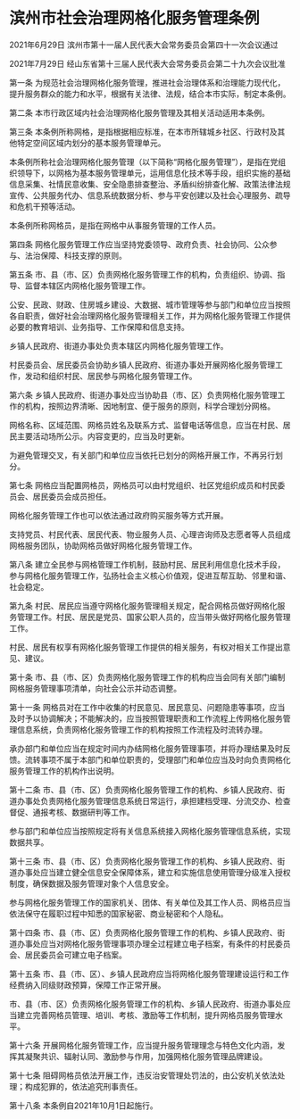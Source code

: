 # 滨州市社会治理网格化服务管理条例

2021年6月29日 滨州市第十一届人民代表大会常务委员会第四十一次会议通过

2021年7月29日 经山东省第十三届人民代表大会常务委员会第二十九次会议批准

<!-- INFO END -->

第一条 为规范社会治理网格化服务管理，推进社会治理体系和治理能力现代化，提升服务群众的能力和水平，根据有关法律、法规，结合本市实际，制定本条例。

第二条 本市行政区域内社会治理网格化服务管理及其相关活动适用本条例。

第三条 本条例所称网格，是指根据相应标准，在本市所辖城乡社区、行政村及其他特定空间区域内划分的基本服务管理单元。

本条例所称社会治理网格化服务管理（以下简称“网格化服务管理”），是指在党组织领导下，以网格为基本服务管理单元，运用信息化技术等手段，组织实施的基础信息采集、社情民意收集、安全隐患排查整治、矛盾纠纷排查化解、政策法律法规宣传、公共服务代办、信息系统数据分析、参与平安创建以及社会心理服务、疏导和危机干预等活动。

本条例所称网格员，是指在网格中从事服务管理的工作人员。

第四条 网格化服务管理工作应当坚持党委领导、政府负责、社会协同、公众参与、法治保障、科技支撑的原则。

第五条 市、县（市、区）负责网格化服务管理工作的机构，负责组织、协调、指导、监督本辖区内网格化服务管理工作。

公安、民政、财政、住房城乡建设、大数据、城市管理等参与部门和单位应当按照各自职责，做好社会治理网格化服务管理相关工作，并为网格化服务管理工作提供必要的教育培训、业务指导、工作保障和信息支持。

乡镇人民政府、街道办事处负责本辖区内网格化服务管理工作。

村民委员会、居民委员会协助乡镇人民政府、街道办事处开展网格化服务管理工作，发动和组织村民、居民参与网格化服务管理工作。

第六条 乡镇人民政府、街道办事处应当协助县（市、区）负责网格化服务管理工作的机构，按照边界清晰、因地制宜、便于服务的原则，科学合理划分网格。

网格名称、区域范围、网格员姓名及联系方式、监督电话等信息，应当在村民、居民主要活动场所公示。内容变更的，应当及时更新。

为避免管理交叉，有关部门和单位应当依托已划分的网格开展工作，不再另行划分。

第七条 网格应当配置网格员，网格员可以由村党组织、社区党组织成员和村民委员会、居民委员会成员担任。

网格化服务管理工作也可以依法通过政府购买服务等方式开展。

支持党员、村民代表、居民代表、物业服务人员、心理咨询师及志愿者等人员组成网格服务团队，协助网格员做好网格化服务管理工作。

第八条 建立全民参与网格管理工作机制，鼓励村民、居民利用信息化技术手段，参与网格化服务管理工作，弘扬社会主义核心价值观，促进互帮互助、邻里和谐、社会稳定。

第九条 村民、居民应当遵守网格化服务管理相关规定，配合网格员做好网格化服务管理工作。村民、居民是党员、国家公职人员的，应当带头做好网格化服务管理工作。

村民、居民有权享有网格化服务管理工作提供的相关服务，有权对相关工作提出意见、建议。

第十条 市、县（市、区）负责网格化服务管理工作的机构应当会同有关部门编制网格服务管理事项清单，向社会公示并动态调整。

第十一条 网格员对在工作中收集的村民意见、居民意见、问题隐患等事项，应当及时予以协调解决；不能解决的，应当按照管理职责和工作流程上传网格化服务管理信息系统，负责网格化服务管理工作的机构按照工作流程及时流转办理。

承办部门和单位应当在规定时间内办结网格化服务管理事项，并将办理结果及时反馈。流转事项不属于本部门和单位职责的，受理部门和单位应当及时向负责网格化服务管理工作的机构作出说明。

第十二条 市、县（市、区）负责网格化服务管理工作的机构、乡镇人民政府、街道办事处负责网格化服务管理信息系统日常运行，承担建档受理、分流交办、检查督促、通报考核、数据研判等工作。

参与部门和单位应当按照规定将有关信息系统接入网格化服务管理信息系统，实现数据共享。

第十三条 市、县（市、区）负责网格化服务管理工作的机构、乡镇人民政府、街道办事处应当建立健全信息安全保障体系，建立和实施信息使用管理分级准入授权制度，确保数据及服务管理对象个人信息安全。

参与网格化服务管理工作的国家机关、团体、有关单位及其工作人员、网格员应当依法保守在履职过程中知悉的国家秘密、商业秘密和个人隐私。

第十四条 市、县（市、区）负责网格化服务管理工作的机构、乡镇人民政府、街道办事处应当对网格化服务管理事项办理全过程建立电子档案，有条件的村民委员会、居民委员会可建立电子档案。

第十五条 市、县（市、区）、乡镇人民政府应当将网格化服务管理建设运行和工作经费纳入同级财政预算，保障工作正常开展。

市、县（市、区）负责网格化服务管理工作的机构、乡镇人民政府、街道办事处应当建立完善网格员管理、培训、考核、激励等工作机制，提升网格员服务管理水平。

第十六条 开展网格化服务管理工作，应当提升服务管理理念与特色文化内涵，发挥其凝聚共识、辐射认同、激励参与作用，加强网格化服务管理品牌建设。

第十七条 阻碍网格员依法开展工作，违反治安管理处罚法的，由公安机关依法处理；构成犯罪的，依法追究刑事责任。

第十八条 本条例自2021年10月1日起施行。

